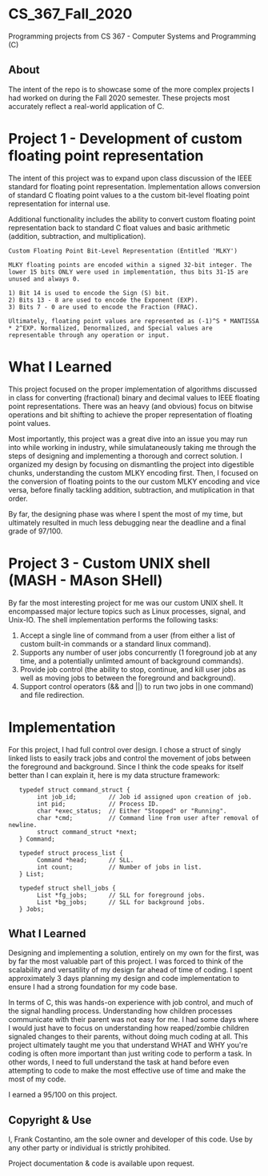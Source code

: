# CS_367_Fall_2020

Programming projects from CS 367 - Computer Systems and Programming (C)

## About

The intent of the repo is to showcase some of the more complex projects I had worked on during the Fall 2020 semester. These projects most accurately reflect a real-world application of C.

# Project 1 - Development of custom floating point representation

The intent of this project was to expand upon class discussion of the IEEE standard for floating point representation. Implementation allows conversion of standard C floating point values to a the custom bit-level floating point representation for internal use.

Additional functionality includes the ability to convert custom floating point representation back to standard C float values and basic arithmetic (addition, subtraction, and multiplication).

    Custom Floating Point Bit-Level Representation (Entitled 'MLKY')
    
    MLKY floating points are encoded within a signed 32-bit integer. The lower 15 bits ONLY were used in implementation, thus bits 31-15 are unused and always 0.
    
    1) Bit 14 is used to encode the Sign (S) bit.
    2) Bits 13 - 8 are used to encode the Exponent (EXP).
    3) Bits 7 - 0 are used to encode the Fraction (FRAC).
    
    Ultimately, floating point values are represented as (-1)^S * MANTISSA * 2^EXP. Normalized, Denormalized, and Special values are representable through any operation or input.

# What I Learned

This project focused on the proper implementation of algorithms discussed in class for converting (fractional) binary and decimal values to IEEE floating point representations. There was an heavy (and obvious) focus on bitwise operations and bit shifting to achieve the proper representation of floating point values.

Most importantly, this project was a great dive into an issue you may run into while working in industry, while simulataneously taking me through the steps of designing and implementing a thorough and correct solution. I organized my design by focusing on dismantling the project into digestible chunks, understanding the custom MLKY encoding first. Then, I focused on the conversion of floating points to the our custom MLKY encoding and vice versa, before finally tackling addition, subtraction, and mutiplication in that order.

By far, the designing phase was where I spent the most of my time, but ultimately resulted in much less debugging near the deadline and a final grade of 97/100.

# Project 3 - Custom UNIX shell (MASH - MAson SHell)

By far the most interesting project for me was our custom UNIX shell. It encompassed major lecture topics such as Linux processes, signal, and Unix-IO. The shell implementation performs the following tasks:

1) Accept a single line of command from a user (from either a list of custom built-in commands or a standard linux command).
2) Supports any number of user jobs concurrently (1 foreground job at any time, and a potentially unlimted amount of background commands).
3) Provide job control (the ability to stop, continue, and kill user jobs as well as moving jobs to between the foreground and background).
4) Support control operators (&& and ||) to run two jobs in one command) and file redirection.

# Implementation

For this project, I had full control over design. I chose a struct of singly linked lists to easily track jobs and control the movement of jobs between the foreground and background. Since I think the code speaks for itself better than I can explain it, here is my data structure framework:

       typedef struct command_struct {
            int job_id;         // Job id assigned upon creation of job.
            int pid;            // Process ID.
            char *exec_status;  // Either "Stopped" or "Running".
            char *cmd;          // Command line from user after removal of newline.
            struct command_struct *next;
       } Command;
       
       typedef struct process_list {
            Command *head;      // SLL.
            int count;          // Number of jobs in list.
       } List;
       
       typedef struct shell_jobs {
            List *fg_jobs;      // SLL for foreground jobs.
            List *bg_jobs;      // SLL for background jobs.
       } Jobs;

## What I Learned

Designing and implementing a solution, entirely on my own for the first, was by far the most valuable part of this project. I was forced to think of the scalability and versatility of my design far ahead of time of coding. I spent approximately 3 days planning my design and code implementation to ensure I had a strong foundation for my code base.

In terms of C, this was hands-on experience with job control, and much of the signal handling process. Understanding how children processes communicate with their parent was not easy for me. I had some days where I would just have to focus on understanding how reaped/zombie children signaled changes to their parents, without doing much coding at all. This project ultimately taught me you that understand WHAT and WHY you're coding is often more important than just writing code to perform a task. In other words, I need to full understand the task at hand before even attempting to code to make the most effective use of time and make the most of my code.

I earned a 95/100 on this project.

## Copyright & Use
I, Frank Costantino, am the sole owner and developer of this code. Use by any other party or individual is strictly prohibited.

Project documentation & code is available upon request.
